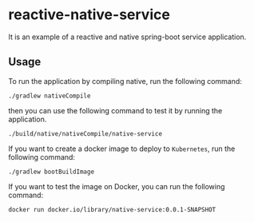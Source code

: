 # reactive-native-service
It is an example of a reactive and native spring-boot service application.

## Usage
To run the application by compiling native, run the following command:
```
./gradlew nativeCompile
```
then you can use the following command to test it by running the application.
```
./build/native/nativeCompile/native-service
```
If you want to create a docker image to deploy to `Kubernetes`, run the following command:
```
./gradlew bootBuildImage
```
If you want to test the image on Docker, you can run the following command:
```
docker run docker.io/library/native-service:0.0.1-SNAPSHOT
```
